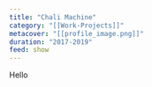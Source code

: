 ```yaml
---
title: "Chali Machine"
category: "[[Work-Projects]]"
metacover: "[[profile_image.png]]"
duration: "2017-2019"
feed: show
---
```


Hello

